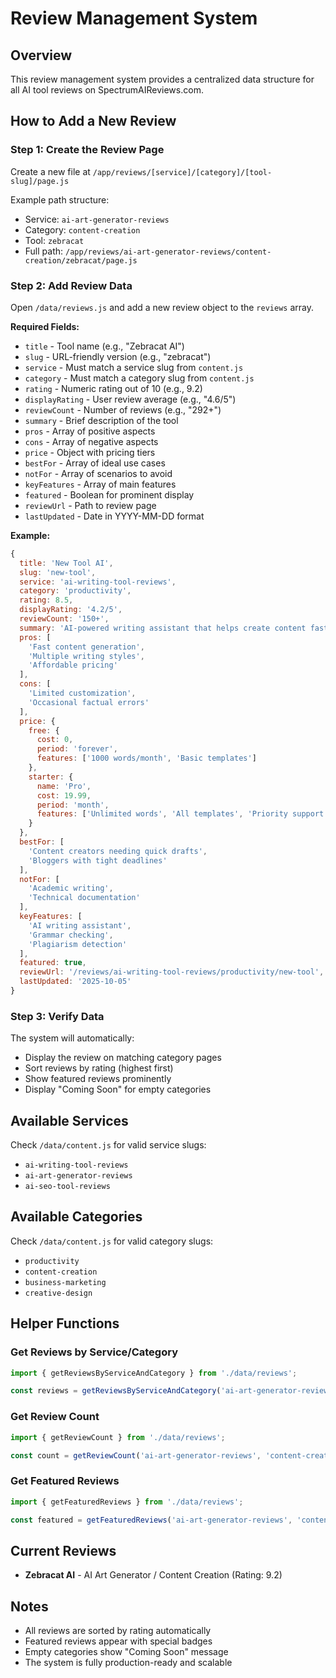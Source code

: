 # Review Management System

## Overview
This review management system provides a centralized data structure for all AI tool reviews on SpectrumAIReviews.com.

## How to Add a New Review

### Step 1: Create the Review Page
Create a new file at `/app/reviews/[service]/[category]/[tool-slug]/page.js`

Example path structure:
- Service: `ai-art-generator-reviews`
- Category: `content-creation`
- Tool: `zebracat`
- Full path: `/app/reviews/ai-art-generator-reviews/content-creation/zebracat/page.js`

### Step 2: Add Review Data
Open `/data/reviews.js` and add a new review object to the `reviews` array.

**Required Fields:**
- `title` - Tool name (e.g., "Zebracat AI")
- `slug` - URL-friendly version (e.g., "zebracat")
- `service` - Must match a service slug from `content.js`
- `category` - Must match a category slug from `content.js`
- `rating` - Numeric rating out of 10 (e.g., 9.2)
- `displayRating` - User review average (e.g., "4.6/5")
- `reviewCount` - Number of reviews (e.g., "292+")
- `summary` - Brief description of the tool
- `pros` - Array of positive aspects
- `cons` - Array of negative aspects
- `price` - Object with pricing tiers
- `bestFor` - Array of ideal use cases
- `notFor` - Array of scenarios to avoid
- `keyFeatures` - Array of main features
- `featured` - Boolean for prominent display
- `reviewUrl` - Path to review page
- `lastUpdated` - Date in YYYY-MM-DD format

**Example:**
```javascript
{
  title: 'New Tool AI',
  slug: 'new-tool',
  service: 'ai-writing-tool-reviews',
  category: 'productivity',
  rating: 8.5,
  displayRating: '4.2/5',
  reviewCount: '150+',
  summary: 'AI-powered writing assistant that helps create content faster.',
  pros: [
    'Fast content generation',
    'Multiple writing styles',
    'Affordable pricing'
  ],
  cons: [
    'Limited customization',
    'Occasional factual errors'
  ],
  price: {
    free: {
      cost: 0,
      period: 'forever',
      features: ['1000 words/month', 'Basic templates']
    },
    starter: {
      name: 'Pro',
      cost: 19.99,
      period: 'month',
      features: ['Unlimited words', 'All templates', 'Priority support']
    }
  },
  bestFor: [
    'Content creators needing quick drafts',
    'Bloggers with tight deadlines'
  ],
  notFor: [
    'Academic writing',
    'Technical documentation'
  ],
  keyFeatures: [
    'AI writing assistant',
    'Grammar checking',
    'Plagiarism detection'
  ],
  featured: true,
  reviewUrl: '/reviews/ai-writing-tool-reviews/productivity/new-tool',
  lastUpdated: '2025-10-05'
}
```

### Step 3: Verify Data
The system will automatically:
- Display the review on matching category pages
- Sort reviews by rating (highest first)
- Show featured reviews prominently
- Display "Coming Soon" for empty categories

## Available Services
Check `/data/content.js` for valid service slugs:
- `ai-writing-tool-reviews`
- `ai-art-generator-reviews`
- `ai-seo-tool-reviews`

## Available Categories
Check `/data/content.js` for valid category slugs:
- `productivity`
- `content-creation`
- `business-marketing`
- `creative-design`

## Helper Functions

### Get Reviews by Service/Category
```javascript
import { getReviewsByServiceAndCategory } from './data/reviews';

const reviews = getReviewsByServiceAndCategory('ai-art-generator-reviews', 'content-creation');
```

### Get Review Count
```javascript
import { getReviewCount } from './data/reviews';

const count = getReviewCount('ai-art-generator-reviews', 'content-creation');
```

### Get Featured Reviews
```javascript
import { getFeaturedReviews } from './data/reviews';

const featured = getFeaturedReviews('ai-art-generator-reviews', 'content-creation');
```

## Current Reviews
- **Zebracat AI** - AI Art Generator / Content Creation (Rating: 9.2)

## Notes
- All reviews are sorted by rating automatically
- Featured reviews appear with special badges
- Empty categories show "Coming Soon" message
- The system is fully production-ready and scalable

